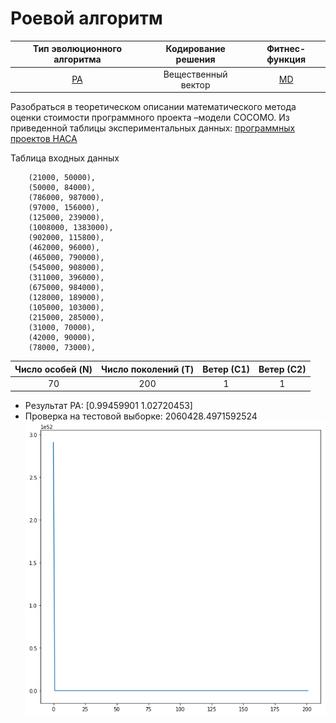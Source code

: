 # Роевой алгоритм
Тип эволюционного алгоритма | Кодирование решения | Фитнес-функция
:---:|:---:|:---:|
[РА](https://en.wikipedia.org/wiki/Swarm_intelligence) | Вещественный вектор | [MD](https://en.wikipedia.org/wiki/Taxicab_geometry)

Разобраться в теоретическом описании математического метода оценки стоимости программного проекта –модели СОСОМО.
Из приведенной таблицы экспериментальных данных: [программных проектов НАСА](http://promise.site.uottawa.ca/SERepository/datasets/cocomonasa_2.arff)

Таблица входных данных
```
    (21000, 50000),
    (50000, 84000),
    (786000, 987000),
    (97000, 156000),
    (125000, 239000),
    (1008000, 1383000),
    (902000, 115800),
    (462000, 96000),
    (465000, 790000),
    (545000, 908000),
    (311000, 396000),
    (675000, 984000),
    (128000, 189000),
    (105000, 103000),
    (215000, 285000),
    (31000, 70000),
    (42000, 90000),
    (78000, 73000),
```
Число особей (N) | Число поколений (T)  | Ветер (С1) | Ветер (С2)
:---:|:---:|:---:|:---:|
70 | 200 | 1 | 1

- Результат РА: [0.99459901 1.02720453]
- Проверка на тестовой выборке: 2060428.4971592524
![graph](img/first.png)
